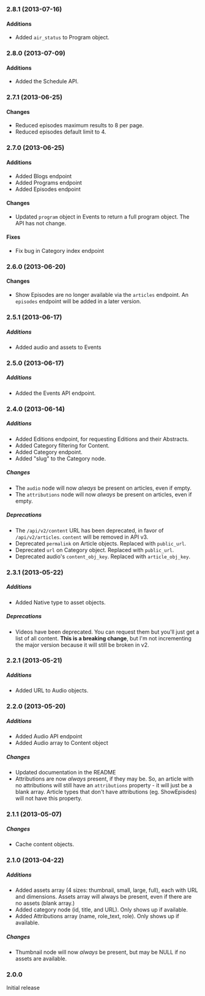 ### 2.8.1 (2013-07-16)
#### Additions
* Added `air_status` to Program object.


### 2.8.0 (2013-07-09)
#### Additions
* Added the Schedule API.


### 2.7.1 (2013-06-25)
#### Changes
* Reduced episodes maximum results to 8 per page.
* Reduced episodes default limit to 4.


### 2.7.0 (2013-06-25)
#### Additions
* Added Blogs endpoint
* Added Programs endpoint
* Added Episodes endpoint

#### Changes
* Updated `program` object in Events to return a full program object. The API has not change.

#### Fixes
* Fix bug in Category index endpoint


### 2.6.0 (2013-06-20)
#### Changes
* Show Episodes are no longer available via the `articles` endpoint. An `episodes` endpoint will be added in a later version.


### 2.5.1 (2013-06-17)
##### Additions
* Added audio and assets to Events


### 2.5.0 (2013-06-17)
##### Additions
* Added the Events API endpoint.


### 2.4.0 (2013-06-14)
##### Additions
* Added Editions endpoint, for requesting Editions and their Abstracts.
* Added Category filtering for Content.
* Added Category endpoint.
* Added "slug" to the Category node.

##### Changes
* The `audio` node will now *always* be present on articles, even if empty.
* The `attributions` node will now *always* be present on articles, even if empty.

##### Deprecations
* The `/api/v2/content` URL has been deprecated, in favor of `/api/v2/articles`. `content` will be removed in API v3.
* Deprecated `permalink` on Article objects. Replaced with `public_url`.
* Deprecated `url` on Category object. Replaced with `public_url`.
* Deprecated audio's `content_obj_key`. Replaced with `article_obj_key`.


### 2.3.1 (2013-05-22)
##### Additions
* Added Native type to asset objects.

##### Deprecations
* Videos have been deprecated. You can request them but you'll just get a list of all content. **This is a breaking change**, but I'm not incrementing the major version because it will still be broken in v2.


### 2.2.1 (2013-05-21)
##### Additions
* Added URL to Audio objects.


### 2.2.0 (2013-05-20)
##### Additions
* Added Audio API endpoint
* Added Audio array to Content object

##### Changes
* Updated documentation in the README
* Attributions are now *always* present, if they may be. So, an article with no attributions will still have an `attributions` property - it will just be a blank array. Article types that don't have attributions (eg. ShowEpisdes) will not have this property.


### 2.1.1 (2013-05-07)
##### Changes
* Cache content objects.


### 2.1.0 (2013-04-22)
##### Additions
* Added assets array (4 sizes: thumbnail, small, large, full), each with URL and dimensions. Assets array will always be present, even if there are no assets (blank array.)
* Added category node (id, title, and URL). Only shows up if available.
* Added Attributions array (name, role_text, role). Only shows up if available.

##### Changes
* Thumbnail node will now *always* be present, but may be NULL if no assets are available.


### 2.0.0
Initial release
